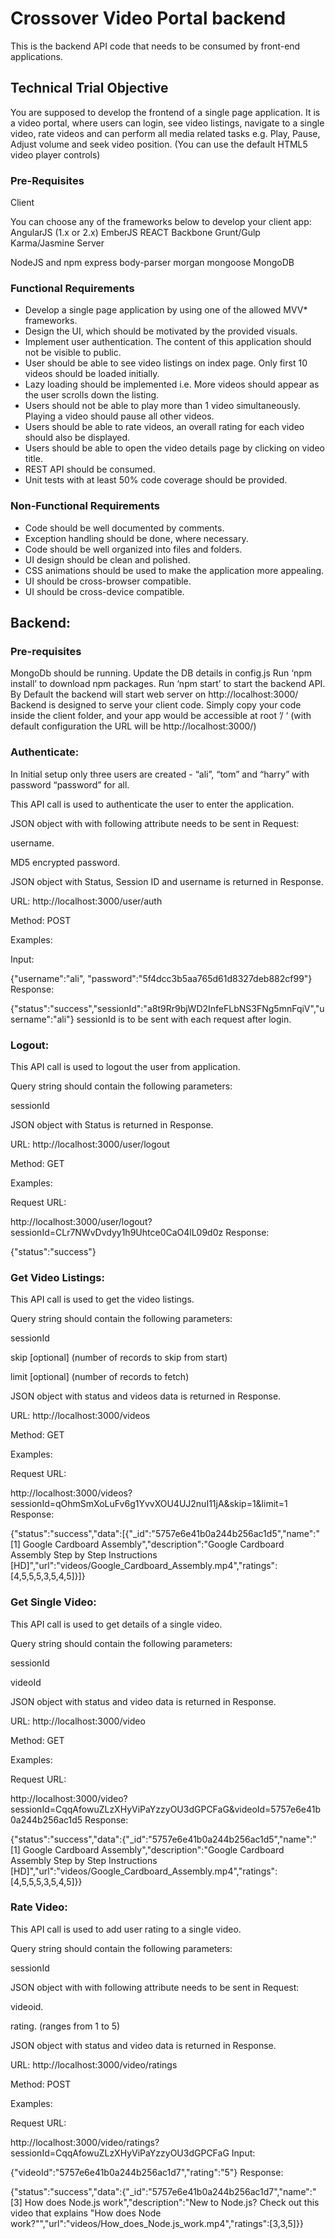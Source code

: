 # Crossover Video Portal backend
This is the backend API code that needs to be consumed by front-end applications.


## Technical Trial Objective
You are supposed to develop the frontend of a single page application. It is a video portal, where users can login, see video listings, navigate to a single video, rate videos and can perform all media related tasks e.g. Play, Pause, Adjust volume and seek video position. (You can use the default HTML5 video player controls)

### Pre-Requisites
Client

You can choose any of the frameworks below to develop your client app:
AngularJS (1.x or 2.x)
EmberJS
REACT
Backbone
Grunt/Gulp
Karma/Jasmine
Server

NodeJS and npm
express
body-parser
morgan
mongoose
MongoDB

### Functional Requirements
- Develop a single page application by using one of the allowed MVV* frameworks.
- Design the UI, which should be motivated by the provided visuals.
- Implement user authentication. The content of this application should not be visible to public.
- User should be able to see video listings on index page. Only first 10 videos should be loaded initially.
- Lazy loading should be implemented i.e. More videos should appear as the user scrolls down the listing.
- Users should not be able to play more than 1 video simultaneously. Playing a video should pause all other videos.
- Users should be able to rate videos, an overall rating for each video should also be displayed.
- Users should be able to open the video details page by clicking on video title.
- REST API should be consumed.
- Unit tests with at least 50% code coverage should be provided.

### Non-Functional Requirements
- Code should be well documented by comments.
- Exception handling should be done, where necessary.
- Code should be well organized into files and folders.
- UI design should be clean and polished.
- CSS animations should be used to make the application more appealing.
- UI should be cross-browser compatible.
- UI should be cross-device compatible.


## Backend:

### Pre-requisites
MongoDb should be running.
Update the DB details in config.js
Run ‘npm install’ to download npm packages.
Run ‘npm start’ to start the backend API.
By Default the backend will start web server on http://localhost:3000/
Backend is designed to serve your client code. Simply copy your code inside the client folder, and your app would be accessible at root ’/ ‘ (with default configuration the URL will be http://localhost:3000/)


### Authenticate:

In Initial setup only three users are created - “ali”, “tom” and “harry” with password “password” for all.

This API call is used to authenticate the user to enter the application.

JSON object with with following attribute needs to be sent in Request:

username.

MD5 encrypted password.

JSON object with Status, Session ID and username  is returned in Response.

URL: http://localhost:3000/user/auth

Method: POST

Examples:

Input:

{"username":"ali", "password":"5f4dcc3b5aa765d61d8327deb882cf99"}
Response:

{"status":"success","sessionId":"a8t9Rr9bjWD2InfeFLbNS3FNg5mnFqiV","username":"ali"}
sessionId is to be sent with each request after login.


### Logout:

This API call is used to logout the user from application.

Query string should contain the following parameters:

sessionId

JSON object with Status is returned in Response.

URL: http://localhost:3000/user/logout

Method: GET

Examples:

Request URL:

http://localhost:3000/user/logout?sessionId=CLr7NWvDvdyy1h9Uhtce0CaO4lL09d0z
Response: 

{"status":"success"}

### Get Video Listings:

This API call is used to get the video listings.

Query string should contain the following parameters:

sessionId

skip [optional] (number of records to skip from start)

limit [optional] (number of records to fetch)

JSON object with status and videos data is returned in Response.

URL: http://localhost:3000/videos

Method: GET

Examples:

Request URL: 

http://localhost:3000/videos?sessionId=qOhmSmXoLuFv6g1YvvXOU4UJ2nuI11jA&skip=1&limit=1 
Response:

{"status":"success","data":[{"_id":"5757e6e41b0a244b256ac1d5","name":"[1] Google Cardboard Assembly","description":"Google Cardboard Assembly Step by Step Instructions [HD]","url":"videos/Google_Cardboard_Assembly.mp4","ratings":[4,5,5,5,3,5,4,5]}]}

### Get Single Video:

This API call is used to get details of a single video.

Query string should contain the following parameters:

sessionId

videoId

JSON object with status and video data is returned in Response.

URL: http://localhost:3000/video  

Method: GET

Examples:

Request URL: 

http://localhost:3000/video?sessionId=CqqAfowuZLzXHyViPaYzzyOU3dGPCFaG&videoId=5757e6e41b0a244b256ac1d5 
Response: 

{"status":"success","data":{"_id":"5757e6e41b0a244b256ac1d5","name":"[1] Google Cardboard Assembly","description":"Google Cardboard Assembly Step by Step Instructions [HD]","url":"videos/Google_Cardboard_Assembly.mp4","ratings":[4,5,5,5,3,5,4,5]}}

### Rate Video:

This API call is used to add user rating to a single video.

Query string should contain the following parameters:

sessionId

JSON object with with following attribute needs to be sent in Request:

videoid.

rating. (ranges from 1 to 5)

JSON object with status and video data is returned in Response.

URL: http://localhost:3000/video/ratings

Method: POST

Examples:

Request URL: 

http://localhost:3000/video/ratings?sessionId=CqqAfowuZLzXHyViPaYzzyOU3dGPCFaG 
Input:

{"videoId":"5757e6e41b0a244b256ac1d7","rating":"5"}
Response:

{"status":"success","data":{"_id":"5757e6e41b0a244b256ac1d7","name":"[3] How does Node.js work","description":"New to Node.js? Check out this video that explains \"How does Node work?\"","url":"videos/How_does_Node.js_work.mp4","ratings":[3,3,5]}}
